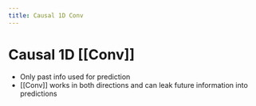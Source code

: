 ```yaml
---
title: Causal 1D Conv
---
```


# Causal 1D [[Conv]]
- Only past info used for prediction
- [[Conv]] works in both directions and can leak future information into predictions












































